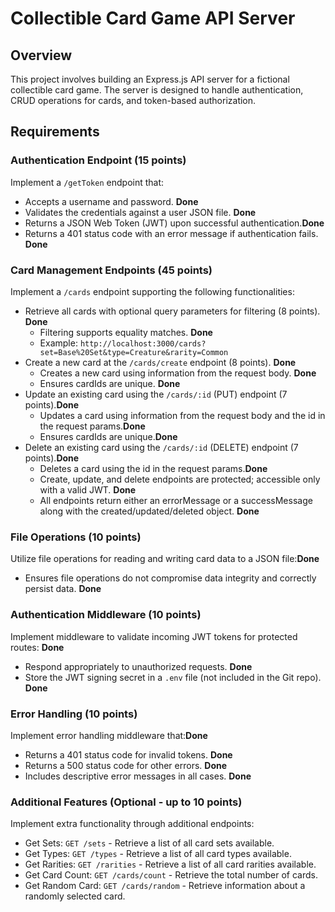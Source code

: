 # Collectible Card Game API Server

## Overview

This project involves building an Express.js API server for a fictional collectible card game. The server is designed to handle authentication, CRUD operations for cards, and token-based authorization.

## Requirements

### Authentication Endpoint (15 points)

Implement a `/getToken` endpoint that:

- Accepts a username and password. **Done**
- Validates the credentials against a user JSON file. **Done**
- Returns a JSON Web Token (JWT) upon successful authentication.**Done**
- Returns a 401 status code with an error message if authentication fails. **Done**

### Card Management Endpoints (45 points)

Implement a `/cards` endpoint supporting the following functionalities:

- Retrieve all cards with optional query parameters for filtering (8 points). **Done**
  - Filtering supports equality matches. **Done**
  - Example: `http://localhost:3000/cards?set=Base%20Set&type=Creature&rarity=Common`
- Create a new card at the `/cards/create` endpoint (8 points).   **Done**
  - Creates a new card using information from the request body.  **Done**
  - Ensures cardIds are unique. **Done**
- Update an existing card using the `/cards/:id` (PUT) endpoint (7 points).**Done**
  - Updates a card using information from the request body and the id in the request params.**Done**
  - Ensures cardIds are unique.**Done**
- Delete an existing card using the `/cards/:id` (DELETE) endpoint (7 points).**Done**
  - Deletes a card using the id in the request params.**Done**
  - Create, update, and delete endpoints are protected; accessible only with a valid JWT. **Done**
  - All endpoints return either an errorMessage or a successMessage along with the created/updated/deleted object. **Done**

### File Operations (10 points)

Utilize file operations for reading and writing card data to a JSON file:**Done**

- Ensures file operations do not compromise data integrity and correctly persist data. **Done**

### Authentication Middleware (10 points)

Implement middleware to validate incoming JWT tokens for protected routes: **Done**

- Respond appropriately to unauthorized requests. **Done**
- Store the JWT signing secret in a `.env` file (not included in the Git repo). **Done**

### Error Handling (10 points)

Implement error handling middleware that:**Done**

- Returns a 401 status code for invalid tokens. **Done**
- Returns a 500 status code for other errors. **Done**
- Includes descriptive error messages in all cases. **Done**

### Additional Features (Optional - up to 10 points)

Implement extra functionality through additional endpoints:

- Get Sets: `GET /sets` - Retrieve a list of all card sets available.
- Get Types: `GET /types` - Retrieve a list of all card types available.
- Get Rarities: `GET /rarities` - Retrieve a list of all card rarities available.
- Get Card Count: `GET /cards/count` - Retrieve the total number of cards.
- Get Random Card: `GET /cards/random` - Retrieve information about a randomly selected card.
